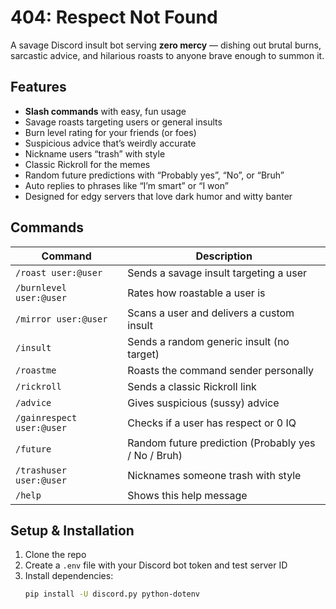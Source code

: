 # 404: Respect Not Found

A savage Discord insult bot serving **zero mercy** — dishing out brutal burns, sarcastic advice, and hilarious roasts to anyone brave enough to summon it.

## Features

- **Slash commands** with easy, fun usage
- Savage roasts targeting users or general insults
- Burn level rating for your friends (or foes)
- Suspicious advice that’s weirdly accurate
- Nickname users “trash” with style
- Classic Rickroll for the memes
- Random future predictions with “Probably yes”, “No”, or “Bruh”
- Auto replies to phrases like “I’m smart” or “I won”
- Designed for edgy servers that love dark humor and witty banter

## Commands

| Command                | Description                                             |
|------------------------|---------------------------------------------------------|
| `/roast user:@user`        | Sends a savage insult targeting a user                  |
| `/burnlevel user:@user`    | Rates how roastable a user is                            |
| `/mirror user:@user`       | Scans a user and delivers a custom insult               |
| `/insult`                  | Sends a random generic insult (no target)               |
| `/roastme`                 | Roasts the command sender personally                     |
| `/rickroll`                | Sends a classic Rickroll link                            |
| `/advice`                  | Gives suspicious (sussy) advice                          |
| `/gainrespect user:@user`  | Checks if a user has respect or 0 IQ                     |
| `/future`                  | Random future prediction (Probably yes / No / Bruh)     |
| `/trashuser user:@user`    | Nicknames someone trash with style                       |
| `/help`                    | Shows this help message                                  |

## Setup & Installation

1. Clone the repo  
2. Create a `.env` file with your Discord bot token and test server ID  
3. Install dependencies:  
   ```bash
   pip install -U discord.py python-dotenv
